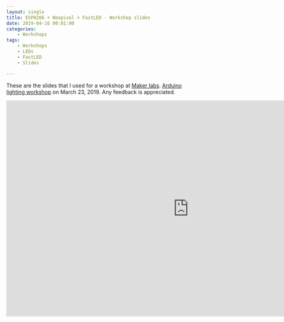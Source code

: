 ```yaml
---
layout: single
title: ESP8266 + Neopixel + FastLED - Workshop slides 
date: 2019-04-16 00:01:00
categories: 
    - Workshops
tags:
    - Workshops
    - LEDs
    - FastLED
    - Slides

---
```


These are the slides that I used for a workshop at [Maker labs](https://www.makerlabs.com/). [Arduino lighting workshop](https://www.eventbrite.ca/e/arduino-lighting-workshop-tickets-58392302950) on March 23, 2019. Any feedback is appreciated. 

<iframe src="https://docs.google.com/presentation/d/e/2PACX-1vSwc-LbvSliDAN18xmOpgbmYV5_fDFs6yNf_jeQpjosOYuW4NeYJ5miuAGoi3YNnHhiGWh43lVSvH1U/embed?start=false&loop=true" frameborder="0" width="960" height="569" allowfullscreen="true" mozallowfullscreen="true" webkitallowfullscreen="true"></iframe>
